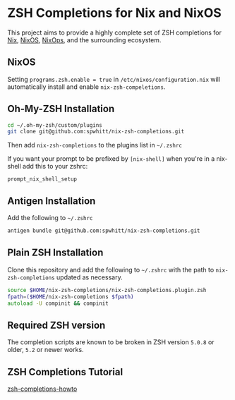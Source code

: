 ZSH Completions for Nix and NixOS
=================================

This project aims to provide a highly complete set of ZSH completions for [Nix](https://nixos.org/nix/),
[NixOS](https://nixos.org/), [NixOps](http://nixos.org/nixops/), and the surrounding ecosystem.

NixOS
----------------------
Setting `programs.zsh.enable = true` in `/etc/nixos/configuration.nix` will automatically install and enable `nix-zsh-compeletions`.

Oh-My-ZSH Installation
----------------------

```zsh
cd ~/.oh-my-zsh/custom/plugins
git clone git@github.com:spwhitt/nix-zsh-completions.git
```

Then add `nix-zsh-completions` to the plugins list in `~/.zshrc`

If you want your prompt to be prefixed by `[nix-shell]` when you're in a nix-shell add this to your zshrc:

```
prompt_nix_shell_setup
```

Antigen Installation
--------------------

Add the following to `~/.zshrc`

```zsh
antigen bundle git@github.com:spwhitt/nix-zsh-completions.git
```

Plain ZSH Installation
----------------------

Clone this repository and add the following to `~/.zshrc` with the path to 
`nix-zsh-completions` updated as necessary.

```zsh
source $HOME/nix-zsh-completions/nix-zsh-completions.plugin.zsh
fpath=($HOME/nix-zsh-completions $fpath)
autoload -U compinit && compinit
```

Required ZSH version
------------------------

The completion scripts are known to be broken in ZSH version `5.0.8` or older, `5.2` or newer works.


ZSH Completions Tutorial
------------------------

[zsh-completions-howto](https://github.com/zsh-users/zsh-completions/blob/master/zsh-completions-howto.org)
